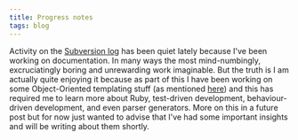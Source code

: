 ```yaml
---
title: Progress notes
tags: blog
---
```


Activity on the [Subversion log](http://typechecked.net/a/about/wincent/weblog/svn-log/archives/) has been quiet lately because I've been working on documentation. In many ways the most mind-numbingly, excruciatingly boring and unrewarding work imaginable. But the truth is I am actually quite enjoying it because as part of this I have been working on some Object-Oriented templating stuff (as mentioned [here](http://typechecked.net/a/about/wincent/weblog/archives/2007/01/testdriven_deve.php)) and this has required me to learn more about Ruby, test-driven development, behaviour-driven development, and even parser generators. More on this in a future post but for now just wanted to advise that I've had some important insights and will be writing about them shortly.
